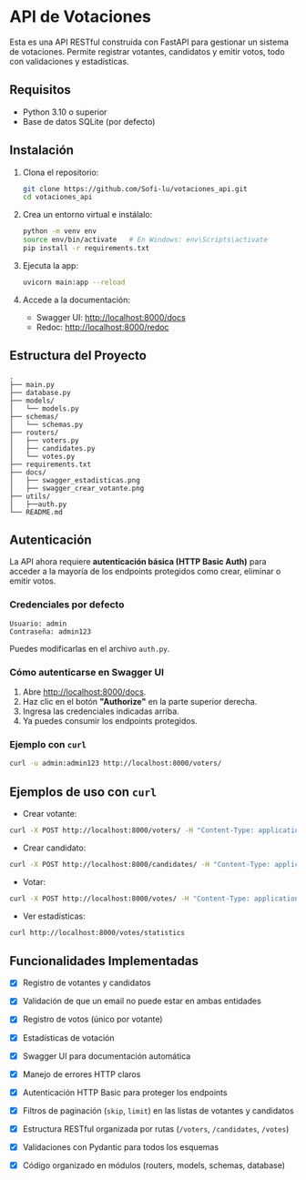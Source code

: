 # API de Votaciones 

Esta es una API RESTful construida con FastAPI para gestionar un sistema de votaciones. Permite registrar votantes, candidatos y emitir votos, todo con validaciones y estadísticas.

## Requisitos

- Python 3.10 o superior
- Base de datos SQLite (por defecto)

## Instalación

1. Clona el repositorio:
   ```bash
   git clone https://github.com/Sofi-lu/votaciones_api.git
   cd votaciones_api
   ```

2. Crea un entorno virtual e instálalo:
   ```bash
   python -m venv env
   source env/bin/activate   # En Windows: env\Scripts\activate
   pip install -r requirements.txt
   ```

3. Ejecuta la app:
   ```bash
   uvicorn main:app --reload
   ```

4. Accede a la documentación:
   - Swagger UI: [http://localhost:8000/docs](http://localhost:8000/docs)
   - Redoc: [http://localhost:8000/redoc](http://localhost:8000/redoc)

## Estructura del Proyecto

```
.
├── main.py
├── database.py
├── models/
│   └── models.py
├── schemas/
│   └── schemas.py
├── routers/
│   ├── voters.py
│   ├── candidates.py
│   └── votes.py
├── requirements.txt
├── docs/
│   ├── swagger_estadisticas.png
│   ├── swagger_crear_votante.png
├── utils/
│   ├──auth.py
└── README.md
```

## Autenticación

La API ahora requiere **autenticación básica (HTTP Basic Auth)** para acceder a la mayoría de los endpoints protegidos como crear, eliminar o emitir votos.

### Credenciales por defecto

```
Usuario: admin  
Contraseña: admin123
```

Puedes modificarlas en el archivo `auth.py`.

### Cómo autenticarse en Swagger UI

1. Abre [http://localhost:8000/docs](http://localhost:8000/docs).
2. Haz clic en el botón **"Authorize"** en la parte superior derecha.
3. Ingresa las credenciales indicadas arriba.
4. Ya puedes consumir los endpoints protegidos.

### Ejemplo con `curl`

```bash
curl -u admin:admin123 http://localhost:8000/voters/
```

## Ejemplos de uso con `curl`

- Crear votante:
```bash
curl -X POST http://localhost:8000/voters/ -H "Content-Type: application/json" -d "{\"name\": \"Juan\", \"email\": \"juan@mail.com\"}"
```

- Crear candidato:
```bash
curl -X POST http://localhost:8000/candidates/ -H "Content-Type: application/json" -d "{\"name\": \"Ana\", \"party\": \"Verde\", \"email\": \"ana@mail.com\"}"
```

- Votar:
```bash
curl -X POST http://localhost:8000/votes/ -H "Content-Type: application/json" -d "{\"voter_id\": 1, \"candidate_id\": 2}"
```

- Ver estadísticas:
```bash
curl http://localhost:8000/votes/statistics
```

## Funcionalidades Implementadas

- [x] Registro de votantes y candidatos
- [x] Validación de que un email no puede estar en ambas entidades
- [x] Registro de votos (único por votante)
- [x] Estadísticas de votación
- [x] Swagger UI para documentación automática
- [x] Manejo de errores HTTP claros
- [x] Autenticación HTTP Basic para proteger los endpoints
- [x] Filtros de paginación (`skip`, `limit`) en las listas de votantes y candidatos
- [x] Estructura RESTful organizada por rutas (`/voters`, `/candidates`, `/votes`)
- [x] Validaciones con Pydantic para todos los esquemas
- [x] Código organizado en módulos (routers, models, schemas, database)

